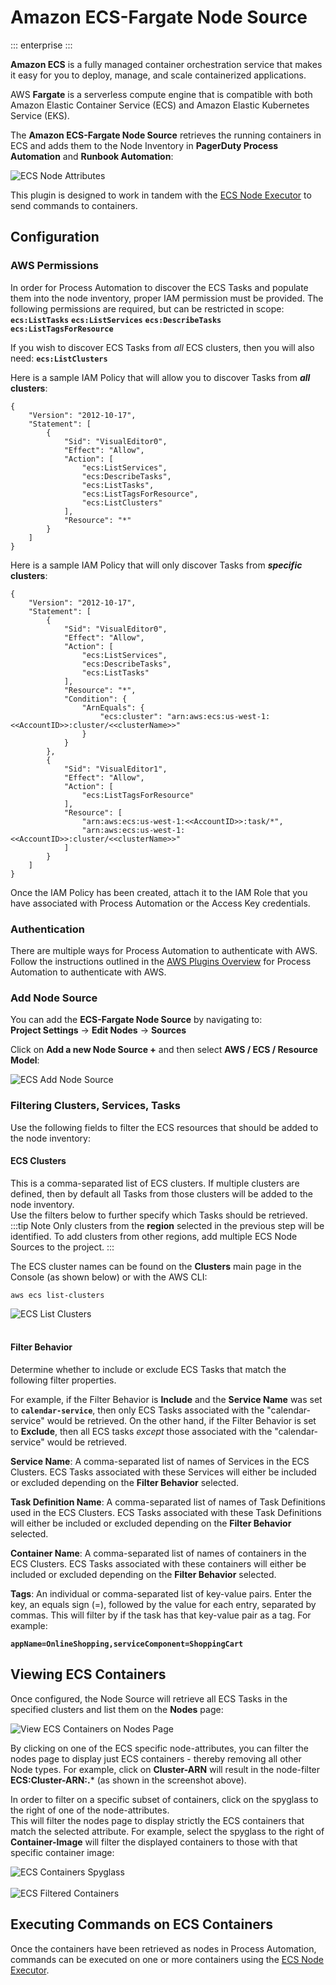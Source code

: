 # Amazon ECS-Fargate Node Source

::: enterprise
:::

**Amazon ECS** is a fully managed container orchestration service that makes it easy for you to deploy, manage, and scale containerized applications.

AWS **Fargate** is a serverless compute engine that is compatible with both Amazon Elastic Container Service (ECS) and Amazon Elastic Kubernetes Service (EKS).

The **Amazon ECS-Fargate Node Source** retrieves the running containers in ECS and adds them to the Node Inventory in **PagerDuty Process Automation** and **Runbook Automation**:

![ECS Node Attributes](/assets/img/aws-ecs-node-attributes.png)<br>

This plugin is designed to work in tandem with the [ECS Node Executor](/manual/projects/node-execution/aws-ecs) to send commands to containers.

## Configuration

### AWS Permissions
In order for Process Automation to discover the ECS Tasks and populate them into the node inventory, proper IAM permission must be provided.
The following permissions are required, but can be restricted in scope:
**`ecs:ListTasks`**
**`ecs:ListServices`**
**`ecs:DescribeTasks`**
**`ecs:ListTagsForResource`**

If you wish to discover ECS Tasks from _all_ ECS clusters, then you will also need:
**`ecs:ListClusters`**

Here is a sample IAM Policy that will allow you to discover Tasks from **_all_ clusters**:
```
{
    "Version": "2012-10-17",
    "Statement": [
        {
            "Sid": "VisualEditor0",
            "Effect": "Allow",
            "Action": [
                "ecs:ListServices",
                "ecs:DescribeTasks",
                "ecs:ListTasks",
                "ecs:ListTagsForResource",
                "ecs:ListClusters"
            ],
            "Resource": "*"
        }
    ]
}
```

Here is a sample IAM Policy that will only discover Tasks from **_specific_ clusters**:
```
{
    "Version": "2012-10-17",
    "Statement": [
        {
            "Sid": "VisualEditor0",
            "Effect": "Allow",
            "Action": [
                "ecs:ListServices",
                "ecs:DescribeTasks",
                "ecs:ListTasks"
            ],
            "Resource": "*",
            "Condition": {
                "ArnEquals": {
                    "ecs:cluster": "arn:aws:ecs:us-west-1:<<AccountID>>:cluster/<<clusterName>>"
                }
            }
        },
        {
            "Sid": "VisualEditor1",
            "Effect": "Allow",
            "Action": [
                "ecs:ListTagsForResource"
            ],
            "Resource": [
                "arn:aws:ecs:us-west-1:<<AccountID>>:task/*",
                "arn:aws:ecs:us-west-1:<<AccountID>>:cluster/<<clusterName>>"
            ]
        }
    ]
}
```

Once the IAM Policy has been created, attach it to the IAM Role that you have associated with Process Automation or the Access Key credentials.

### Authentication
There are multiple ways for Process Automation to authenticate with AWS. Follow the instructions outlined in the [AWS Plugins Overview](/manual/plugins/aws-plugins-overview.html) for Process Automation to authenticate with AWS.

### Add Node Source
You can add the **ECS-Fargate Node Source** by navigating to:<br>
**Project Settings** -> **Edit Nodes** -> **Sources**

Click on **Add a new Node Source +** and then select **AWS / ECS / Resource Model**:

![ECS Add Node Source](/assets/img/aws-ecs-add-node-source.png)<br>

### Filtering Clusters, Services, Tasks

Use the following fields to filter the ECS resources that should be added to the node inventory:

#### **ECS Clusters** 
This is a comma-separated list of ECS clusters. If multiple clusters are defined, then by default all Tasks from those clusters will be added to the node inventory.  
Use the filters below to further specify which Tasks should be retrieved.
:::tip Note
Only clusters from the **region** selected in the previous step will be identified. To add clusters from other regions, add multiple ECS Node Sources to the project.
:::

The ECS cluster names can be found on the **Clusters** main page in the Console (as shown below) or with the AWS CLI: 

    aws ecs list-clusters

![ECS List Clusters](/assets/img/aws-ecs-list-clusters.png)<br><br>

#### **Filter Behavior** 
Determine whether to include or exclude ECS Tasks that match the following filter properties.  

For example, if the Filter Behavior is **Include** and the **Service Name**
was set to **`calendar-service`**, then only ECS Tasks associated with the "calendar-service" would be retrieved.  On the other hand, if the Filter Behavior is set to **Exclude**, then all ECS
tasks _except_ those associated with the "calendar-service" would be retrieved.

**Service Name**: A comma-separated list of names of Services in the ECS Clusters.  ECS Tasks associated with these Services will either be included or excluded depending on the **Filter Behavior** selected.

**Task Definition Name**: A comma-separated list of names of Task Definitions used in the ECS Clusters.  ECS Tasks associated with these Task Definitions will either be included or excluded depending on the **Filter Behavior** selected.

**Container Name**: A comma-separated list of names of containers in the ECS Clusters.  ECS Tasks associated with these containers will either be included or excluded depending on the **Filter Behavior** selected.

**Tags**: An individual or comma-separated list of key-value pairs. Enter the key, an equals sign (=), followed by the value for each entry, separated by commas. This will filter by if the task has that key-value pair as a tag. For example:

**`appName=OnlineShopping,serviceComponent=ShoppingCart`**

## Viewing ECS Containers

Once configured, the Node Source will retrieve all ECS Tasks in the specified clusters and list them on the **Nodes** page:

![View ECS Containers on Nodes Page](/assets/img/aws-ecs-node-attributes.png)

By clicking on one of the ECS specific node-attributes, you can filter the nodes page to display just ECS containers - thereby removing all other Node types.
For example, click on **Cluster-ARN** will result in the node-filter **ECS:Cluster-ARN:.*** (as shown in the screenshot above).

In order to filter on a specific subset of containers, click on the spyglass to the right of one of the node-attributes.  
This will filter the nodes page to display strictly the ECS containers that match the selected attribute.  For example, select the spyglass 
to the right of **Container-Image** will filter the displayed containers to those with that specific container image:

![ECS Containers Spyglass](/assets/img/aws-ecs-select-spyglass.png)<br><br>
![ECS Filtered Containers](/assets/img/aws-ecs-filtered-containers.png)<br>

## Executing Commands on ECS Containers

Once the containers have been retrieved as nodes in Process Automation, commands can be executed on one or more containers using the [ECS Node Executor](/manual/projects/node-execution/aws-ecs).